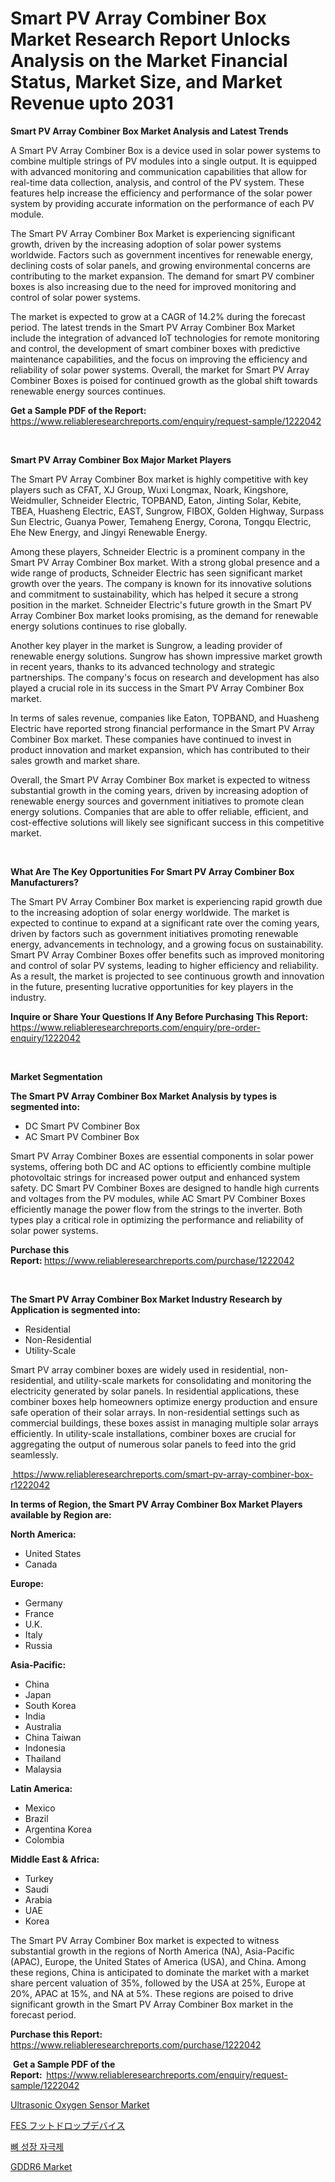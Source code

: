 <p><h1>Smart PV Array Combiner Box Market Research Report Unlocks Analysis on the Market Financial Status, Market Size, and Market Revenue upto 2031</h1></p><p><strong>Smart PV Array Combiner Box Market Analysis and Latest Trends</strong></p>
<p><p>A Smart PV Array Combiner Box is a device used in solar power systems to combine multiple strings of PV modules into a single output. It is equipped with advanced monitoring and communication capabilities that allow for real-time data collection, analysis, and control of the PV system. These features help increase the efficiency and performance of the solar power system by providing accurate information on the performance of each PV module.</p><p>The Smart PV Array Combiner Box Market is experiencing significant growth, driven by the increasing adoption of solar power systems worldwide. Factors such as government incentives for renewable energy, declining costs of solar panels, and growing environmental concerns are contributing to the market expansion. The demand for smart PV combiner boxes is also increasing due to the need for improved monitoring and control of solar power systems.</p><p>The market is expected to grow at a CAGR of 14.2% during the forecast period. The latest trends in the Smart PV Array Combiner Box Market include the integration of advanced IoT technologies for remote monitoring and control, the development of smart combiner boxes with predictive maintenance capabilities, and the focus on improving the efficiency and reliability of solar power systems. Overall, the market for Smart PV Array Combiner Boxes is poised for continued growth as the global shift towards renewable energy sources continues.</p></p>
<p><strong>Get a Sample PDF of the Report:&nbsp;</strong> <a href="https://www.reliableresearchreports.com/enquiry/request-sample/1222042">https://www.reliableresearchreports.com/enquiry/request-sample/1222042</a></p>
<p>&nbsp;</p>
<p><strong>Smart PV Array Combiner Box Major Market Players</strong></p>
<p><p>The Smart PV Array Combiner Box market is highly competitive with key players such as CFAT, XJ Group, Wuxi Longmax, Noark, Kingshore, Weidmuller, Schneider Electric, TOPBAND, Eaton, Jinting Solar, Kebite, TBEA, Huasheng Electric, EAST, Sungrow, FIBOX, Golden Highway, Surpass Sun Electric, Guanya Power, Temaheng Energy, Corona, Tongqu Electric, Ehe New Energy, and Jingyi Renewable Energy.</p><p>Among these players, Schneider Electric is a prominent company in the Smart PV Array Combiner Box market. With a strong global presence and a wide range of products, Schneider Electric has seen significant market growth over the years. The company is known for its innovative solutions and commitment to sustainability, which has helped it secure a strong position in the market. Schneider Electric's future growth in the Smart PV Array Combiner Box market looks promising, as the demand for renewable energy solutions continues to rise globally.</p><p>Another key player in the market is Sungrow, a leading provider of renewable energy solutions. Sungrow has shown impressive market growth in recent years, thanks to its advanced technology and strategic partnerships. The company's focus on research and development has also played a crucial role in its success in the Smart PV Array Combiner Box market.</p><p>In terms of sales revenue, companies like Eaton, TOPBAND, and Huasheng Electric have reported strong financial performance in the Smart PV Array Combiner Box market. These companies have continued to invest in product innovation and market expansion, which has contributed to their sales growth and market share.</p><p>Overall, the Smart PV Array Combiner Box market is expected to witness substantial growth in the coming years, driven by increasing adoption of renewable energy sources and government initiatives to promote clean energy solutions. Companies that are able to offer reliable, efficient, and cost-effective solutions will likely see significant success in this competitive market.</p></p>
<p>&nbsp;</p>
<p><strong>What Are The Key Opportunities For Smart PV Array Combiner Box Manufacturers?</strong></p>
<p><p>The Smart PV Array Combiner Box market is experiencing rapid growth due to the increasing adoption of solar energy worldwide. The market is expected to continue to expand at a significant rate over the coming years, driven by factors such as government initiatives promoting renewable energy, advancements in technology, and a growing focus on sustainability. Smart PV Array Combiner Boxes offer benefits such as improved monitoring and control of solar PV systems, leading to higher efficiency and reliability. As a result, the market is projected to see continuous growth and innovation in the future, presenting lucrative opportunities for key players in the industry.</p></p>
<p><strong>Inquire or Share Your Questions If Any Before Purchasing This Report:</strong> <a href="https://www.reliableresearchreports.com/enquiry/pre-order-enquiry/1222042">https://www.reliableresearchreports.com/enquiry/pre-order-enquiry/1222042</a></p>
<p>&nbsp;</p>
<p><strong>Market Segmentation</strong></p>
<p><strong>The Smart PV Array Combiner Box Market Analysis by types is segmented into:</strong></p>
<p><ul><li>DC Smart PV Combiner Box</li><li>AC Smart PV Combiner Box</li></ul></p>
<p><p>Smart PV Array Combiner Boxes are essential components in solar power systems, offering both DC and AC options to efficiently combine multiple photovoltaic strings for increased power output and enhanced system safety. DC Smart PV Combiner Boxes are designed to handle high currents and voltages from the PV modules, while AC Smart PV Combiner Boxes efficiently manage the power flow from the strings to the inverter. Both types play a critical role in optimizing the performance and reliability of solar power systems.</p></p>
<p><strong>Purchase this Report:&nbsp;</strong><a href="https://www.reliableresearchreports.com/purchase/1222042">https://www.reliableresearchreports.com/purchase/1222042</a></p>
<p>&nbsp;</p>
<p><strong>The Smart PV Array Combiner Box Market Industry Research by Application is segmented into:</strong></p>
<p><ul><li>Residential</li><li>Non-Residential</li><li>Utility-Scale</li></ul></p>
<p><p>Smart PV array combiner boxes are widely used in residential, non-residential, and utility-scale markets for consolidating and monitoring the electricity generated by solar panels. In residential applications, these combiner boxes help homeowners optimize energy production and ensure safe operation of their solar arrays. In non-residential settings such as commercial buildings, these boxes assist in managing multiple solar arrays efficiently. In utility-scale installations, combiner boxes are crucial for aggregating the output of numerous solar panels to feed into the grid seamlessly.</p></p>
<p><a href="https://www.reliableresearchreports.com/smart-pv-array-combiner-box-r1222042">&nbsp;https://www.reliableresearchreports.com/smart-pv-array-combiner-box-r1222042</a></p>
<p><strong>In terms of Region, the Smart PV Array Combiner Box Market Players available by Region are:</strong></p>
<p>
    <p> <strong> North America: </strong>
        <ul>
            <li>United States</li>
            <li>Canada</li>
        </ul>
        </p> 
    <p> <strong> Europe: </strong>
        <ul>
            <li>Germany</li>
            <li>France</li>
            <li>U.K.</li>
            <li>Italy</li>
            <li>Russia</li>
        </ul>
        </p> 
    <p> <strong> Asia-Pacific: </strong>
        <ul>
            <li>China</li>
            <li>Japan</li>
            <li>South Korea</li>
            <li>India</li>
            <li>Australia</li>
            <li>China Taiwan</li>
            <li>Indonesia</li>
            <li>Thailand</li>
            <li>Malaysia</li>
        </ul>
        </p> 
    <p> <strong> Latin America: </strong>
        <ul>
            <li>Mexico</li>
            <li>Brazil</li>
            <li>Argentina Korea</li>
            <li>Colombia</li>
        </ul>
        </p> 
    <p> <strong> Middle East & Africa: </strong>
        <ul>
            <li>Turkey</li>
            <li>Saudi</li>
            <li>Arabia</li>
            <li>UAE</li>
            <li>Korea</li>
        </ul>
    </p>
    </p>
<p><p>The Smart PV Array Combiner Box market is expected to witness substantial growth in the regions of North America (NA), Asia-Pacific (APAC), Europe, the United States of America (USA), and China. Among these regions, China is anticipated to dominate the market with a market share percent valuation of 35%, followed by the USA at 25%, Europe at 20%, APAC at 15%, and NA at 5%. These regions are poised to drive significant growth in the Smart PV Array Combiner Box market in the forecast period.</p></p>
<p><strong>Purchase this Report: </strong><a href="https://www.reliableresearchreports.com/purchase/1222042">https://www.reliableresearchreports.com/purchase/1222042</a></p>
<p>&nbsp;<strong>Get a Sample PDF of the Report:&nbsp;&nbsp;</strong><a href="https://www.reliableresearchreports.com/enquiry/request-sample/1222042">https://www.reliableresearchreports.com/enquiry/request-sample/1222042</a></p>
<p><strong></strong></p>
<p><p><a href="https://github.com/theanastasiyah/Market-Research-Report-List-1/blob/main/ultrasonic-oxygen-sensor-market.md">Ultrasonic Oxygen Sensor Market</a></p><p><a href="https://github.com/BrionnaBoyle/Market-Research-Report-List-1/blob/main/9764659149859.md">FES フットドロップデバイス</a></p><p><a href="https://github.com/nicolaseller56452023/Market-Research-Report-List-1/blob/main/5674184159600.md">뼈 성장 자극제</a></p><p><a href="https://github.com/lukmanduiky01/Market-Research-Report-List-1/blob/main/gddr6-market.md">GDDR6 Market</a></p></p>